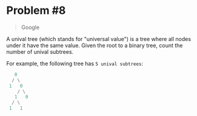 # Problem #8

> Google

A unival tree (which stands for "universal value") is a tree where all nodes under it
have the same value. Given the root to a binary tree, count the number of unival subtrees.

For example, the following tree has ```5 unival subtrees```:

```Python
   0
  / \
 1   0
    / \
   1   0
  / \
 1   1
```
